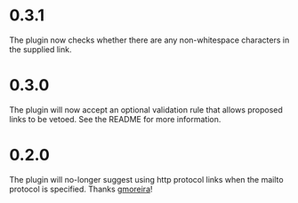 # 0.3.1

The plugin now checks whether there are any non-whitespace characters in the supplied link.

# 0.3.0

The plugin will now accept an optional validation rule that allows proposed links to be vetoed. See the README for more information.

# 0.2.0

The plugin will no-longer suggest using http protocol links when the mailto protocol is specified. Thanks [gmoreira](https://github.com/gmoreira)!
